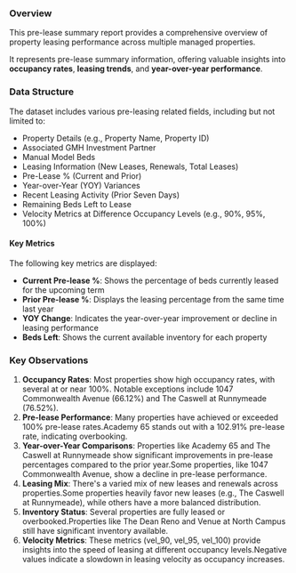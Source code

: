 
### Overview

This pre-lease summary report provides a comprehensive overview of property leasing performance across multiple managed properties.

It represents pre-lease summary information, offering valuable insights into **occupancy rates**, **leasing trends**, and **year-over-year performance**.

### Data Structure

The dataset includes various pre-leasing related fields, including but not limited to:

- Property Details (e.g., Property Name, Property ID)
- Associated GMH Investment Partner
- Manual Model Beds
- Leasing Information (New Leases, Renewals, Total Leases)
- Pre-Lease % (Current and Prior)
- Year-over-Year (YOY) Variances
- Recent Leasing Activity (Prior Seven Days)
- Remaining Beds Left to Lease
- Velocity Metrics at Difference Occupancy Levels (e.g., 90%, 95%, 100%)

#### Key Metrics

The following key metrics are displayed:
      
- **Current Pre-lease %**: Shows the percentage of beds currently leased for the upcoming term
- **Prior Pre-lease %**: Displays the leasing percentage from the same time last year
- **YOY Change**: Indicates the year-over-year improvement or decline in leasing performance
- **Beds Left**: Shows the current available inventory for each property

### Key Observations

1. **Occupancy Rates**: Most properties show high occupancy rates, with several at or near 100%. Notable exceptions include 1047 Commonwealth Avenue (66.12%) and The Caswell at Runnymeade (76.52%).
2.  **Pre-lease Performance**: Many properties have achieved or exceeded 100% pre-lease rates.Academy 65 stands out with a 102.91% pre-lease rate, indicating overbooking.
3.  **Year-over-Year Comparisons**: Properties like Academy 65 and The Caswell at Runnymeade show significant improvements in pre-lease percentages compared to the prior year.Some properties, like 1047 Commonwealth Avenue, show a decline in pre-lease performance.
4.  **Leasing Mix**: There's a varied mix of new leases and renewals across properties.Some properties heavily favor new leases (e.g., The Caswell at Runnymeade), while others have a more balanced distribution.
5.  **Inventory Status**: Several properties are fully leased or overbooked.Properties like The Dean Reno and Venue at North Campus still have significant inventory available.
6.  **Velocity Metrics**: These metrics (vel_90, vel_95, vel_100) provide insights into the speed of leasing at different occupancy levels.Negative values indicate a slowdown in leasing velocity as occupancy increases.
